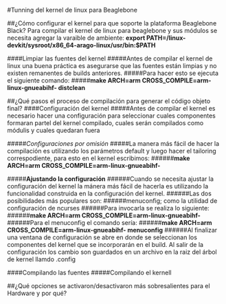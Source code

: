 #Tunning del kernel de linux para Beaglebone

##¿Cómo configurar el kernel para que soporte la plataforma Beaglebone Black?
Para compilar el kernel de linux para beaglebone y sus módulos se necesita agregar la varaible de ambiente:
__export PATH=<sdk path>/linux-devkit/sysroot/x86_64-arago-linux/usr/bin:$PATH__

####Limpiar las fuentes del kernel
#####Antes de compilar el kernel de linux una buena práctica es asegurarse que las fuentes están limpias y no existen remanentes de builds anteriores.
#####Para hacer esto se ejecuta el siguiente comando:
#####__make ARCH=arm CROSS_COMPILE=arm-linux-gnueabihf- distclean__


##¿Qué pasos el proceso de compilación para generar el código objeto final?
####Configuración del kernel
#####Antes de compilar el kernel es necesario hacer una configuración para seleccionar cuales componentes formaran partel del kernel compilado, cuales serán compilados
como módulis y cuales quedaran fuera

#####_Configuraciones por omisión_
#####La manera más fácil de hacer la compilación es utilizando los parámetros default y luego hacer el tailoring correspodiente, para esto en el kernel escribimos:
######__make ARCH=arm CROSS_COMPILE=arm-linux-gnueabihf- <defconfig>__

#####**Ajustando la configuración**
######Cuando se necesita ajustar la configuración del kernel la mánera más fácil de hacerla es utilizando la funcionalidad construida en la configuración del kernel.
######Las dos posibilidades más populares son:
######menuconfig; como la utilidad de configuración de ncurses
######Para invocarla se realiza lo siguiente:
######__make ARCH=arm CROSS_COMPILE=arm-linux-gnueabihf- <config type>__
######Para el menuconfig el comando sería:
######__make ARCH=arm CROSS_COMPILE=arm-linux-gnueabihf- menuconfig__
######Al finalizar una ventana de configuración se abre en donde se seleccionan los componentes del kernel que se incorporarán en el build. Al salir de la configuración los cambio son guardados en un archivo en la raiz del árbol de kernel llamdo .config

####Compilando las fuentes
#####Compilando el kernell




##¿Qué opciones se activaron/desactivaron más sobresalientes para el Hardware y por qué?

